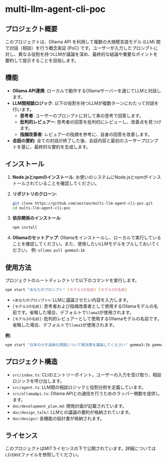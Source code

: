 # multi-llm-agent-cli-poc

## プロジェクト概要

このプロジェクトは、Ollama API を利用して複数の大規模言語モデル (LLM) 間で対話（相談）を行う概念実証 (PoC) です。ユーザーが入力したプロンプトに対し、異なる役割を持つLLMが議論を深め、最終的な結論や重要なポイントを要約して提示することを目指します。

## 機能

- **Ollama API連携**: ローカルで動作するOllamaサーバーを通じてLLMと対話します。
- **LLM間相談ロジック**: 以下の役割を持つLLMが複数ターンにわたって対話を行います。
    - **思考者**: ユーザーのプロンプトに対して素の思考で回答します。
    - **批判的レビュアー**: 思考者の回答を批判的にレビューし、改善点を見つけます。
    - **指摘改善者**: レビュアーの指摘を参考に、自身の回答を改善します。
- **会話の要約**: 全ての対話が終了した後、会話内容と最初のユーザープロンプトを基に、最終的な要約を生成します。

## インストール

1.  **Node.jsとnpmのインストール**: 
    お使いのシステムにNode.jsとnpmがインストールされていることを確認してください。

2.  **リポジトリのクローン**: 
    ```bash
    git clone https://github.com/aoitan/multi-llm-agent-cli-poc.git
    cd multi-llm-agent-cli-poc
    ```

3.  **依存関係のインストール**: 
    ```bash
    npm install
    ```

4.  **Ollamaのセットアップ**: 
    Ollamaをインストールし、ローカルで実行していることを確認してください。また、使用したいLLMモデルをプルしておいてください。
    例: `ollama pull gemma3:1b`

## 使用方法

プロジェクトのルートディレクトリで以下のコマンドを実行します。

```bash
npm start "あなたのプロンプト" [モデル1の名前] [モデル2の名前]
```

-   `<あなたのプロンプト>`: LLMに議論させたい内容を入力します。
-   `[モデル1の名前]`: 思考者および指摘改善者として使用するOllamaモデルの名前です。省略した場合、デフォルトで`llama3`が使用されます。
-   `[モデル2の名前]`: 批判的レビュアーとして使用するOllamaモデルの名前です。省略した場合、デフォルトで`llama3`が使用されます。

**例:**

```bash
npm start "日本の少子高齢化問題について解決策を議論してください" gemma3:1b gemma3:1b
```

## プロジェクト構造

-   `src/index.ts`: CLIのエントリーポイント。ユーザーの入力を受け取り、相談ロジックを呼び出します。
-   `src/agent.ts`: LLM間の相談ロジックと役割分担を定義しています。
-   `src/ollamaApi.ts`: Ollama APIとの通信を行うためのラッパー関数を提供します。
-   `doc/development_plan.md`: 開発計画が記載されています。
-   `doc/design_talk/`: LLMとの議論の要約が格納されています。
-   `doc/design/`: 各機能の設計書が格納されます。

## ライセンス

このプロジェクトはMITライセンスの下で公開されています。詳細については`LICENSE`ファイルを参照してください。
